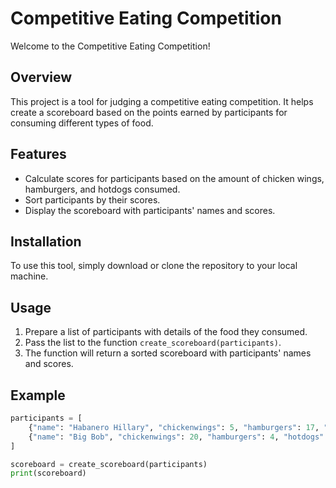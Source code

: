 # Competitive Eating Competition

Welcome to the Competitive Eating Competition!

## Overview

This project is a tool for judging a competitive eating competition. It helps create a scoreboard based on the points earned by participants for consuming different types of food.

## Features

- Calculate scores for participants based on the amount of chicken wings, hamburgers, and hotdogs consumed.
- Sort participants by their scores.
- Display the scoreboard with participants' names and scores.

## Installation

To use this tool, simply download or clone the repository to your local machine.

## Usage

1. Prepare a list of participants with details of the food they consumed.
2. Pass the list to the function `create_scoreboard(participants)`.
3. The function will return a sorted scoreboard with participants' names and scores.

## Example

```python
participants = [
    {"name": "Habanero Hillary", "chickenwings": 5, "hamburgers": 17, "hotdogs": 11},
    {"name": "Big Bob", "chickenwings": 20, "hamburgers": 4, "hotdogs": 11}
]

scoreboard = create_scoreboard(participants)
print(scoreboard)
